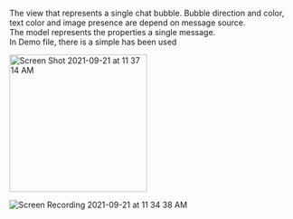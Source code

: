 
The view that represents a single chat bubble.
Bubble direction and color, text color and image presence are depend on message source.\
The model represents the properties a single message.\
In Demo file, there is a simple  has been used 





<img width="243" alt="Screen Shot 2021-09-21 at 11 37 14 AM" src="https://user-images.githubusercontent.com/44741544/134139485-9616dc65-31b2-4514-8908-28fbbb49bfc7.png">



![Screen Recording 2021-09-21 at 11 34 38 AM](https://user-images.githubusercontent.com/44741544/134139560-2780cdf0-b22c-4141-9801-82cf3c423a01.gif)
